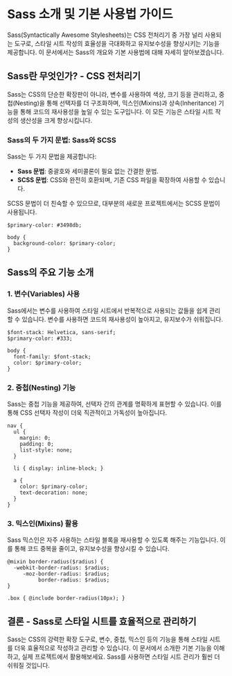 # Sass 소개 및 기본 사용법 가이드

Sass(Syntactically Awesome Stylesheets)는 CSS 전처리기 중 가장 널리 사용되는 도구로, 스타일 시트 작성의 효율성을 극대화하고 유지보수성을 향상시키는 기능을 제공합니다. 이 문서에서는 Sass의 개요와 기본 사용법에 대해 자세히 알아보겠습니다.

## Sass란 무엇인가? - CSS 전처리기

Sass는 CSS의 단순한 확장판이 아니라, 변수를 사용하여 색상, 크기 등을 관리하고, 중첩(Nesting)을 통해 선택자를 더 구조화하며, 믹스인(Mixins)과 상속(Inheritance) 기능을 통해 코드의 재사용성을 높일 수 있는 도구입니다. 이 모든 기능은 스타일 시트 작성의 생산성을 크게 향상시킵니다.

### Sass의 두 가지 문법: Sass와 SCSS

Sass는 두 가지 문법을 제공합니다:
- **Sass 문법**: 중괄호와 세미콜론이 필요 없는 간결한 문법.
- **SCSS 문법**: CSS와 완전히 호환되며, 기존 CSS 파일을 확장하여 사용할 수 있습니다.

SCSS 문법이 더 친숙할 수 있으므로, 대부분의 새로운 프로젝트에서는 SCSS 문법이 사용됩니다.

```
$primary-color: #3498db;

body {
  background-color: $primary-color;
}
```

## Sass의 주요 기능 소개

### 1. 변수(Variables) 사용

Sass에서는 변수를 사용하여 스타일 시트에서 반복적으로 사용되는 값들을 쉽게 관리할 수 있습니다. 변수를 사용하면 코드의 재사용성이 높아지고, 유지보수가 쉬워집니다.

```
$font-stack: Helvetica, sans-serif;
$primary-color: #333;

body {
  font-family: $font-stack;
  color: $primary-color;
}
```

### 2. 중첩(Nesting) 기능

Sass는 중첩 기능을 제공하여, 선택자 간의 관계를 명확하게 표현할 수 있습니다. 이를 통해 CSS 선택자 작성이 더욱 직관적이고 가독성이 높아집니다.

```
nav {
  ul {
    margin: 0;
    padding: 0;
    list-style: none;
  }

  li { display: inline-block; }

  a {
    color: $primary-color;
    text-decoration: none;
  }
}
```

### 3. 믹스인(Mixins) 활용

Sass 믹스인은 자주 사용하는 스타일 블록을 재사용할 수 있도록 해주는 기능입니다. 이를 통해 코드 중복을 줄이고, 유지보수성을 향상시킬 수 있습니다.

```
@mixin border-radius($radius) {
  -webkit-border-radius: $radius;
     -moz-border-radius: $radius;
          border-radius: $radius;
}

.box { @include border-radius(10px); }
```

## 결론 - Sass로 스타일 시트를 효율적으로 관리하기

Sass는 CSS의 강력한 확장 도구로, 변수, 중첩, 믹스인 등의 기능을 통해 스타일 시트를 더욱 효율적으로 작성하고 관리할 수 있습니다. 이 문서에서 소개한 기본 기능을 이해하고, 실제 프로젝트에서 활용해보세요. Sass를 사용하면 스타일 시트 관리가 훨씬 더 쉬워질 것입니다.
